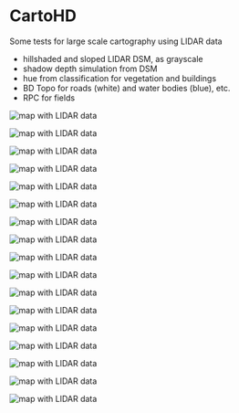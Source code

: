 # CartoHD

Some tests for large scale cartography using LIDAR data

- hillshaded and sloped LIDAR DSM, as grayscale
- shadow depth simulation from DSM
- hue from classification for vegetation and buildings
- BD Topo for roads (white) and water bodies (blue), etc.
- RPC for fields

![map with LIDAR data](/img/arcon/anim.gif)

![map with LIDAR data](/img/misc/ch_mars.png)

![map with LIDAR data](/img/misc/notre_dame.png)

![map with LIDAR data](/img/misc/ensg.png)

![map with LIDAR data](/img/misc/olive.png)

![map with LIDAR data](/img/misc/kirchberg1.png)

![map with LIDAR data](/img/misc/kirchberg2.png)

![map with LIDAR data](/img/misc/contas.png)

![map with LIDAR data](/img/misc/marseille.jpg)

![map with LIDAR data](/img/misc/marseille1.jpg)

![map with LIDAR data](/img/misc/marseille2.jpg)

![map with LIDAR data](/img/misc/athenee.png)

![map with LIDAR data](/img/misc/carcassonne.jpg)

![map with LIDAR data](/img/arcon/1000.png)

![map with LIDAR data](/img/arcon/2000.png)

![map with LIDAR data](/img/arcon/4000.png)

![map with LIDAR data](/img/misc/arcon_black_white.jpg)
